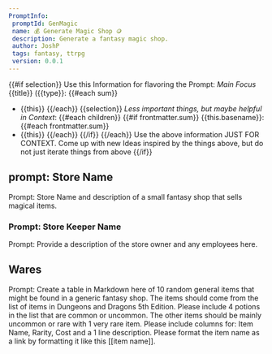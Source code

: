 ```yaml
---
PromptInfo:
 promptId: GenMagic
 name: 💰 Generate Magic Shop 🪙
 description: Generate a fantasy magic shop. 
 author: JoshP
 tags: fantasy, ttrpg
 version: 0.0.1
---
```


{{#if selection}} 
Use this Information for flavoring the Prompt: 
*Main Focus* 
{{title}} ({{type}}:
{{#each sum}}
- {{this}} 
{{/each}}
{{selection}} 
*Less important things, but maybe helpful in Context*: 
{{#each children}} 
{{#if frontmatter.sum}}
{{this.basename}}: 
{{#each frontmatter.sum}} 
- {{this}}
{{/each}}
{{/if}}
{{/each}} 
Use the above information JUST FOR CONTEXT. Come up with new Ideas inspired by the things above, but do not just iterate things from above 
{{/if}} 

## prompt: Store Name
Prompt: Store Name and description of a small fantasy shop that sells magical items. 

### Prompt: Store Keeper Name 
Prompt: Provide a description of the store owner and any employees here. 

## Wares
Prompt: Create a table in Markdown here of 10 random general items that might be found in a generic fantasy shop. The items should come from the list of items in Dungeons and Dragons 5th Edition. Please include 4 potions in the list that are common or uncommon. The other items should be mainly uncommon or rare with 1 very rare item. Please include columns for: Item Name, Rarity, Cost and a 1 line description. Please format the item name as a link by formatting it like this [[item name]].